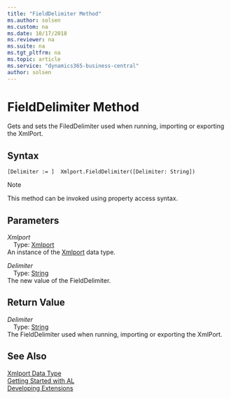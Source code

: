 ```yaml
---
title: "FieldDelimiter Method"
ms.author: solsen
ms.custom: na
ms.date: 10/17/2018
ms.reviewer: na
ms.suite: na
ms.tgt_pltfrm: na
ms.topic: article
ms.service: "dynamics365-business-central"
author: solsen
---
```

[//]: # (START>DO_NOT_EDIT)
[//]: # (IMPORTANT:Do not edit any of the content between here and the END>DO_NOT_EDIT.)
[//]: # (Any modifications should be made in the .xml files in the ModernDev repo.)
# FieldDelimiter Method
Gets and sets the FiledDelimiter used when running, importing or exporting the XmlPort.

## Syntax
```
[Delimiter := ]  Xmlport.FieldDelimiter([Delimiter: String])
```
> [!NOTE]  
> This method can be invoked using property access syntax.  
## Parameters
*Xmlport*  
&emsp;Type: [Xmlport](xmlport-data-type.md)  
An instance of the [Xmlport](xmlport-data-type.md) data type.  

*Delimiter*  
&emsp;Type: [String](../string/string-data-type.md)  
The new value of the FieldDelimiter.  


## Return Value
*Delimiter*  
&emsp;Type: [String](../string/string-data-type.md)  
The FieldDelimiter used when running, importing or exporting the XmlPort.  


[//]: # (IMPORTANT: END>DO_NOT_EDIT)
## See Also
[Xmlport Data Type](xmlport-data-type.md)  
[Getting Started with AL](../../devenv-get-started.md)  
[Developing Extensions](../../devenv-dev-overview.md)